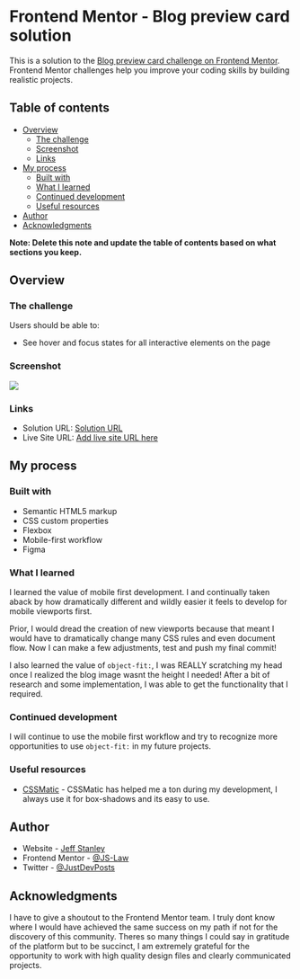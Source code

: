 # Frontend Mentor - Blog preview card solution

This is a solution to the [Blog preview card challenge on Frontend Mentor](https://www.frontendmentor.io/challenges/blog-preview-card-ckPaj01IcS). Frontend Mentor challenges help you improve your coding skills by building realistic projects. 

## Table of contents

- [Overview](#overview)
  - [The challenge](#the-challenge)
  - [Screenshot](#screenshot)
  - [Links](#links)
- [My process](#my-process)
  - [Built with](#built-with)
  - [What I learned](#what-i-learned)
  - [Continued development](#continued-development)
  - [Useful resources](#useful-resources)
- [Author](#author)
- [Acknowledgments](#acknowledgments)

**Note: Delete this note and update the table of contents based on what sections you keep.**

## Overview

### The challenge

Users should be able to:

- See hover and focus states for all interactive elements on the page

### Screenshot

![](./assets/images/Screenshot%202024-02-21%20at%206.17.47 AM.png)

### Links

- Solution URL: [Solution URL](https://github.com/JS-Law/Blog-Preview-Card)
- Live Site URL: [Add live site URL here](https://your-live-site-url.com)

## My process

### Built with

- Semantic HTML5 markup
- CSS custom properties
- Flexbox
- Mobile-first workflow
- Figma

### What I learned

I learned the value of mobile first development. I and continually taken aback by how dramatically different and wildly easier it feels to develop for mobile viewports first.

Prior, I would dread the creation of new viewports because that meant I would have to dramatically change many CSS rules and even document flow. Now I can make a few adjustments, test and push my final commit!

I also learned the value of `object-fit:`, I was REALLY scratching my head once I realized the blog image wasnt the height I needed! After a bit of research and some implementation, I was able to get the functionality that I required.

### Continued development

I will continue to use the mobile first workflow and try to recognize more opportunities to use `object-fit:` in my future projects.

### Useful resources

- [CSSMatic](https://www.cssmatic.com/box-shadow) - CSSMatic has helped me a ton during my development, I always use it for box-shadows and its easy to use.

## Author

- Website - [Jeff Stanley](https://js-law.github.io/portfolio/)
- Frontend Mentor - [@JS-Law](https://www.frontendmentor.io/profile/JS-Law)
- Twitter - [@JustDevPosts](https://www.twitter.com/JustDevPosts)

## Acknowledgments

I have to give a shoutout to the Frontend Mentor team. I truly dont know where I would have achieved the same success on my path if not for the discovery of this community. Theres so many things I could say in gratitude of the platform but to be succinct, I am extremely grateful for the opportunity to work with high quality design files and clearly communicated projects.
